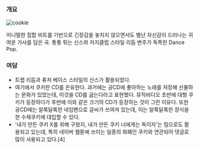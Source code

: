 ### 개요

![cookie](https://i.ytimg.com/vi/13aW5zJ832U/hq720.jpg?sqp=-oaymwEcCNAFEJQDSFXyq4qpAw4IARUAAIhCGAFwAcABBg==&rs=AOn4CLABYgkEn1oENdrAY4kMNIpusEp5vQ)

미니멀한 힙합 비트를 기반으로 긴장감을 놓치지 않으면서도 별난 자신감이 드러나는 귀여운 가사를 담은 곡. 통통 튀는 신스와 저지클럽 스타일 리듬 변주가 독특한 Dance Pop.

### 여담

- 트랩 리듬과 퓨처 베이스 스타일의 신스가 활용되었다.
- 여기에서 쿠키란 CD를 은유한다. 과거에는 공CD에 좋아하는 노래를 저장해 선물하는 문화가 있었는데, 이것을 CD를 굽는다라고 표현했다. 뮤직비디오 초반에 대형 쿠키가 등장하다가 후반에 이와 같은 크기의 CD가 등장하는 것이 그런 이유다. 또한 공CD에는 알록달록한 네임펜으로 글씨가 쓰여져 있는데, 이는 알록달록한 장식을 한 수제쿠키에 대입할 수 있다.
- '내가 만든 쿠키 X를 위해 구웠지, 내가 만든 쿠키 너에게는 독이지'는 밈으로도 활용되고 있는데, 특히 네이버 웹툰에 쓰이는 일종의 화폐인 쿠키와 연관되어 댓글로 많이 사용되고 있다.[4]
